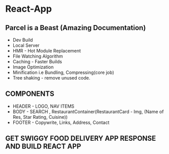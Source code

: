 # React-App




## Parcel is a Beast (Amazing Documentation)
- Dev Build
- Local Server
- HMR - Hot Module Replacement
- File Watching Algorithm 
- Caching -  Faster Builds
- Image Optimization
- Minification i.e Bundling, Compressing(core job)
- Tree shaking - remove unused code.

## COMPONENTS
- HEADER - LOGO, NAV ITEMS
- BODY - SEARCH , RestaurantContainer(RestaurantCard - Img, (Name of Res, Star Rating, Cuisine))
- FOOTER - Copywrite, Links, Address, Contact

## GET SWIGGY FOOD DELIVERY APP RESPONSE AND BUILD REACT APP

